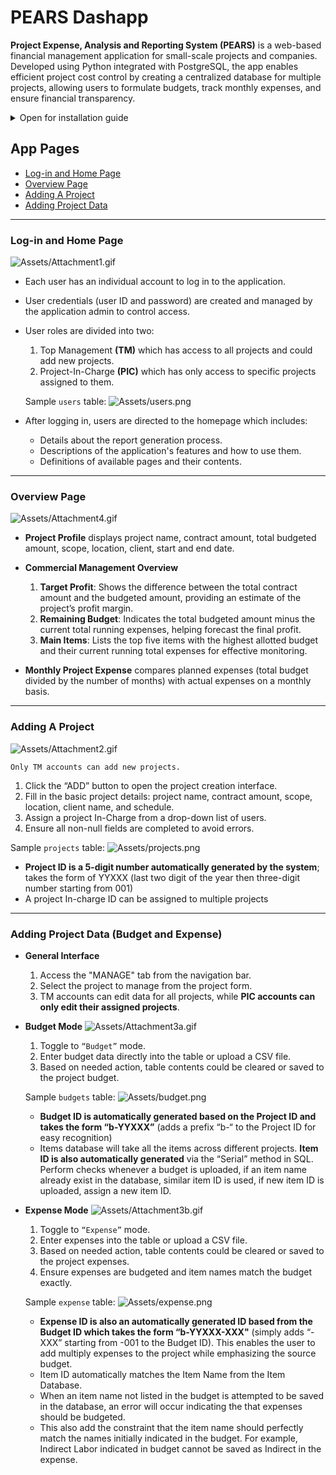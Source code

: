 # PEARS Dashapp

<!-- ![Assets/login.png](Assets/login.png) -->

**Project Expense, Analysis and Reporting System (PEARS)** is a web-based financial management application for small-scale projects and companies. Developed using Python integrated with PostgreSQL, the app enables efficient project cost control by creating a centralized database for multiple projects, allowing users to formulate budgets, track monthly expenses, and ensure financial transparency.

<details close>
<summary>Open for installation guide</summary>

## Installing Locally
To run this project locally, please follow these steps:

### A. Clone the repository:
   ```
   git clone https://github.com/josh-rdc/PEARS-dashapp
   ```

### B. Setup the database  
1. Ensure **PostgreSQL is installed on your machine**. Follow this [PostgreSQL Tutorial Page](https://neon.tech/postgresql/postgresql-getting-started/install-postgresql) if not.

   To check if the app is installed and added to your environment variables properly, run the version inquiry in the terminal:
   ```
   psql --version
   ```

2. **Create the Database**

   To create the database, log in to your PostgreSQL server:
   ```
   psql -U postgres
   ```

   Run the following command to create the database `PEARSdb`:
   ```
   CREATE DATABASE PEARSdb;
   ```

   Exit the psql shell:
   ```
   \q
   ```

3. **Build the Schema tables**

   Navigate to the `App Files` folder from the cloned repository:
   ```
   cd "C:\Users\Josh\000 Files\010 Portfolio\04 PEARS-dashapp\App Files"
   ```

   Run the following terminal command to create the required tables from the `create_tables.sql` file:
   ```
   psql -U postgres -d PEARSdb -f create_tables.sql
   ```

4. Update the `apps/dbconnect.py` file with your PostgreSQL connection details:
   ```
   db = psycopg2.connect(
    host='localhost',          # Update if running on a different host
    database='PEARSdb',        # Database name
    user='your_username',      # PostgreSQL username
    port=5432,                 # Default PostgreSQL port
    password='your_password'   # PostgreSQL password
   )
   ```

### C. Setup the app
1. Install the required libraries:
   ```
   pip install -r requirements.txt
   ```
   

2. Run the application:
   ```
   python app.py
   ```

</details>

## App Pages
- [Log-in and Home Page](#log-in-and-home-page)
- [Overview Page](#overview-page)
- [Adding A Project](#adding-a-project)
- [Adding Project Data](#adding-project-data-budget-and-expense)

---

### Log-in and Home Page
![Assets/Attachment1.gif](Assets/Attachment1.gif)

- Each user has an individual account to log in to the application.
- User credentials (user ID and password) are created and managed by the application admin to control access.
- User roles are divided into two:
   1. Top Management **(TM)** which has access to all projects and could add new projects.
   2. Project-In-Charge **(PIC)** which has only access to specific projects assigned to them.

   Sample `users` table:
   ![Assets/users.png](Assets/users.png)

- After logging in, users are directed to the homepage which includes:
  - Details about the report generation process.
  - Descriptions of the application's features and how to use them.
  - Definitions of available pages and their contents.

--- 

### Overview Page
![Assets/Attachment4.gif](Assets/Attachment4.gif)

- **Project Profile** displays project name, contract amount, total budgeted amount, scope, location, client, start and end date.

- **Commercial Management Overview**

   1. **Target Profit**: Shows the difference between the total contract amount and the budgeted amount, providing an estimate of the project’s profit margin.
   2. **Remaining Budget**: Indicates the total budgeted amount minus the current total running expenses, helping forecast the final profit.
   3. **Main Items**: Lists the top five items with the highest allotted budget and their current running total expenses for effective monitoring.

- **Monthly Project Expense** compares planned expenses (total budget divided by the number of months) with actual expenses on a monthly basis.

--- 

### Adding A Project
![Assets/Attachment2.gif](Assets/Attachment2.gif)

   `Only TM accounts can add new projects.`
   1.	Click the “ADD” button to open the project creation interface.
   2.	Fill in the basic project details: project name, contract amount, scope, location, client name, and schedule.
   3.	Assign a project In-Charge from a drop-down list of users.
   4.	Ensure all non-null fields are completed to avoid errors.
      
   Sample `projects` table:
   ![Assets/projects.png](Assets/projects.png)
   -	**Project ID is a 5-digit number automatically generated by the system**; takes the form of YYXXX (last two digit of the year then three-digit number starting from 001)
   -	A project In-charge ID can be assigned to multiple projects

--- 

### Adding Project Data (Budget and Expense)

- **General Interface**
   1. Access the "MANAGE" tab from the navigation bar.
   2. Select the project to manage from the project form.
   3. TM accounts can edit data for all projects, while **PIC accounts can only edit their assigned projects**.

- **Budget Mode**
   ![Assets/Attachment3a.gif](Assets/Attachment3a.gif)
   1. Toggle to `“Budget”` mode.
   2. Enter budget data directly into the table or upload a CSV file.
   3. Based on needed action, table contents could be cleared or saved to the project budget.

   Sample `budgets` table:
   ![Assets/budget.png](Assets/budget.png)
   - **Budget ID is automatically generated based on the Project ID and takes the form “b-YYXXX”** (adds a prefix “b-“ to the Project ID for easy recognition)
   - Items database will take all the items across different projects. **Item ID is also automatically generated** via the “Serial” method in SQL. Perform checks whenever a budget is uploaded, if an item name already exist in the database, similar item ID is used, if new item ID is uploaded, assign a new item ID.  

- **Expense Mode**
![Assets/Attachment3b.gif](Assets/Attachment3b.gif)

   1. Toggle to `“Expense”` mode.
   2. Enter expenses into the table or upload a CSV file.
   3. Based on needed action, table contents could be cleared or saved to the project expenses.
   4. Ensure expenses are budgeted and item names match the budget exactly.

   Sample `expense` table:
   ![Assets/expense.png](Assets/expense.png)
   - **Expense ID is also an automatically generated ID based from the Budget ID which takes the form “b-YYXXX-XXX"** (simply adds “-XXX” starting from -001 to the Budget ID). This enables the user to add multiply expenses to the project while emphasizing the source budget.
   -	Item ID automatically matches the Item Name from the Item Database. 
   -	When an item name not listed in the budget is attempted to be saved in the database, an error will occur indicating the that expenses should be budgeted.
   -	This also add the constraint that the item name should perfectly match the names initially indicated in the budget. For example, Indirect Labor indicated in budget cannot be saved as Indirect in the expense.
